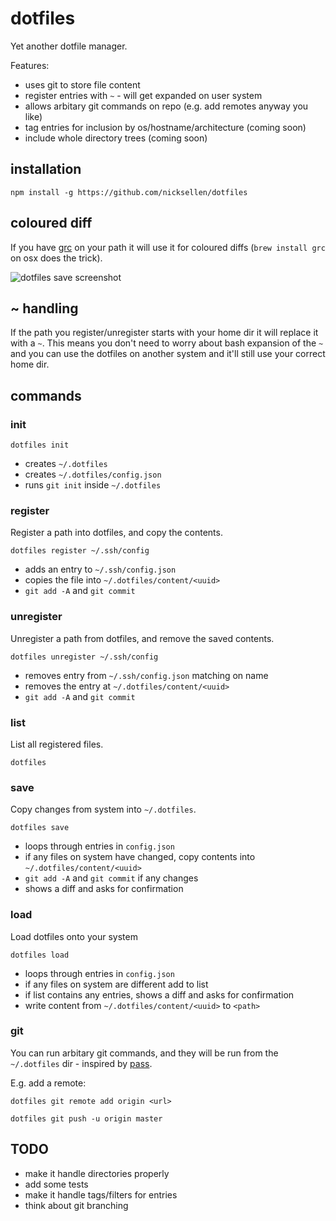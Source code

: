 # dotfiles

Yet another dotfile manager.

Features:

* uses git to store file content
* register entries with `~` - will get expanded on user system
* allows arbitary git commands on repo (e.g. add remotes anyway you like)
* tag entries for inclusion by os/hostname/architecture (coming soon)
* include whole directory trees (coming soon)

## installation

````
npm install -g https://github.com/nicksellen/dotfiles
````

## coloured diff

If you have [grc](https://github.com/garabik/grc) on your path it will use it for coloured diffs (`brew install grc` on osx does the trick).

![dotfiles save screenshot](http://nicksellen.co.uk/upld/dotfiles.save.png)

## ~ handling

If the path you register/unregister starts with your home dir it will replace it with a `~`. This means you don't need to worry about bash expansion of the `~` and you can use the dotfiles on another system and it'll still use your correct home dir.

## commands

### init

````
dotfiles init
````

* creates `~/.dotfiles`
* creates `~/.dotfiles/config.json`
* runs `git init` inside `~/.dotfiles`

### register

Register a path into dotfiles, and copy the contents.

````
dotfiles register ~/.ssh/config
````

* adds an entry to `~/.ssh/config.json`
* copies the file into `~/.dotfiles/content/<uuid>`
* `git add -A` and `git commit`

### unregister

Unregister a path from dotfiles, and remove the saved contents.

````
dotfiles unregister ~/.ssh/config
````

* removes entry from `~/.ssh/config.json` matching on name
* removes the entry at `~/.dotfiles/content/<uuid>`
* `git add -A` and `git commit`

### list

List all registered files.

````
dotfiles
````

### save

Copy changes from system into `~/.dotfiles`.

````
dotfiles save
````

* loops through entries in `config.json`
* if any files on system have changed, copy contents into `~/.dotfiles/content/<uuid>`
* `git add -A` and `git commit` if any changes
* shows a diff and asks for confirmation

### load

Load dotfiles onto your system

````
dotfiles load
````

* loops through entries in `config.json`
* if any files on system are different add to list
* if list contains any entries, shows a diff and asks for confirmation
* write content from `~/.dotfiles/content/<uuid>` to `<path>`

### git

You can run arbitary git commands, and they will be run from the `~/.dotfiles` dir - inspired by [pass](http://www.passwordstore.org/). 

E.g. add a remote:

````
dotfiles git remote add origin <url>
````

````
dotfiles git push -u origin master
````

## TODO

* make it handle directories properly
* add some tests
* make it handle tags/filters for entries
* think about git branching